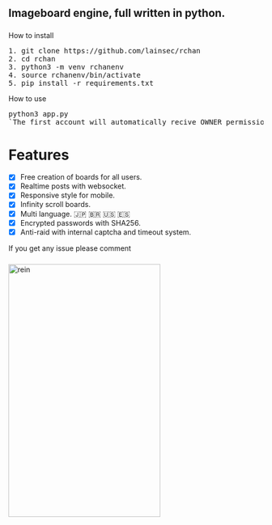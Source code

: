 <h2 align="left">Imageboard engine, full written in python.</h2>

###
<a>How to install</a>
<pre align="left">
1. git clone https://github.com/lainsec/rchan
2. cd rchan
3. python3 -m venv rchanenv
4. source rchanenv/bin/activate
5. pip install -r requirements.txt
</pre>
<a>How to use</a>
<pre align="left">
python3 app.py
`The first account will automatically recive OWNER permissions.`
</pre>
# Features
- [x] Free creation of boards for all users.
- [x] Realtime posts with websocket.
- [x] Responsive style for mobile.
- [x] Infinity scroll boards.
- [x] Multi language. 🇯🇵 🇧🇷 🇺🇸 🇪🇸
- [x] Encrypted passwords with SHA256.
- [x] Anti-raid with internal captcha and timeout system.

<a>If you get any issue please comment</a>
###

<img src="https://i.postimg.cc/3WQNKfs0/rchan.png" style="user-select:none; width:300; height:500;" alt="rein">
